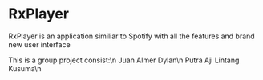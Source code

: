 # RxPlayer
RxPlayer is an application similiar to Spotify with all the features and brand new user interface

This is a group project consist:\n
Juan Almer Dylan\n
Putra Aji Lintang Kusuma\n
